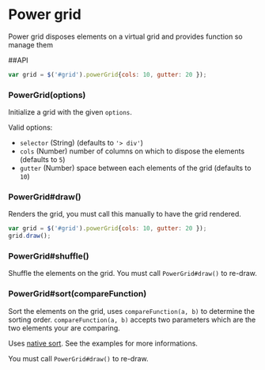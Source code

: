 Power grid
==========

Power grid disposes elements on a virtual grid and provides function so manage them

##API

```js
var grid = $('#grid').powerGrid{cols: 10, gutter: 20 });
```

### PowerGrid(options)

  Initialize a grid with the given `options`.

  Valid options:

   - `selector` (String)  (defaults to `'> div'`)
   - `cols` (Number) number of columns on which to dispose the elements (defaults to `5`)
   - `gutter` (Number) space between each elements of the grid (defaults to `10`)

### PowerGrid#draw()

  Renders the grid, you must call this manually to have the grid rendered.

```js
var grid = $('#grid').powerGrid{cols: 10, gutter: 20 });
grid.draw();
```

### PowerGrid#shuffle()

  Shuffle the elements on the grid. You must call `PowerGrid#draw()` to re-draw.

### PowerGrid#sort(compareFunction)

  Sort the elements on the grid, uses `compareFunction(a, b)` to determine the sorting order.
  `compareFunction(a, b)` accepts two parameters which are the two elements your are comparing.

  Uses [native sort](https://developer.mozilla.org/en-US/docs/Web/JavaScript/Reference/Global_Objects/Array/sort).
  See the examples for more informations.

  You must call `PowerGrid#draw()` to re-draw.


